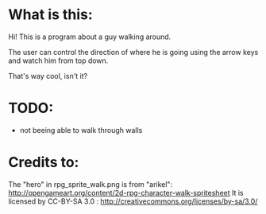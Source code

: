 What is this:
=============

Hi!
This is a program about a guy walking around.

The user can control the direction of where he is going using the arrow keys and watch him from top down.

That's way cool, isn't it?


TODO:
=====

* not beeing able to walk through walls


Credits to:
===========

The "hero" in rpg_sprite_walk.png is from "arikel":
http://opengameart.org/content/2d-rpg-character-walk-spritesheet
It is licensed by CC-BY-SA 3.0 :
http://creativecommons.org/licenses/by-sa/3.0/
